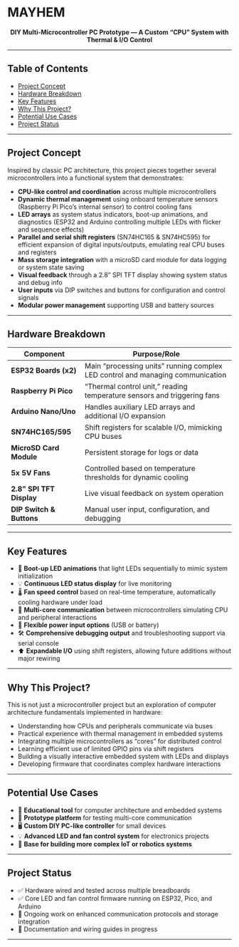 # MAYHEM
<p align="center">
  <b>DIY Multi-Microcontroller PC Prototype — A Custom “CPU” System with Thermal & I/O Control</b>
</p>

---

## Table of Contents
- [Project Concept](#project-concept)
- [Hardware Breakdown](#hardware-breakdown)
- [Key Features](#key-features)
- [Why This Project?](#why-this-project)
- [Potential Use Cases](#potential-use-cases)
- [Project Status](#project-status)

---

## Project Concept

Inspired by classic PC architecture, this project pieces together several microcontrollers into a functional system that demonstrates:

- **CPU-like control and coordination** across multiple microcontrollers
- **Dynamic thermal management** using onboard temperature sensors (Raspberry Pi Pico’s internal sensor) to control cooling fans
- **LED arrays** as system status indicators, boot-up animations, and diagnostics (ESP32 and Arduino controlling multiple LEDs with flicker and sequence effects)
- **Parallel and serial shift registers** (SN74HC165 & SN74HC595) for efficient expansion of digital inputs/outputs, emulating real CPU buses and registers
- **Mass storage integration** with a microSD card module for data logging or system state saving
- **Visual feedback** through a 2.8” SPI TFT display showing system status and debug info
- **User inputs** via DIP switches and buttons for configuration and control signals
- **Modular power management** supporting USB and battery sources

---

## Hardware Breakdown

| Component                | Purpose/Role                                                                 |
|--------------------------|------------------------------------------------------------------------------|
| **ESP32 Boards (x2)**    | Main “processing units” running complex LED control and managing communication |
| **Raspberry Pi Pico**    | “Thermal control unit,” reading temperature sensors and triggering fans        |
| **Arduino Nano/Uno**     | Handles auxiliary LED arrays and additional I/O expansion                      |
| **SN74HC165/595**        | Shift registers for scalable I/O, mimicking CPU buses                          |
| **MicroSD Card Module**  | Persistent storage for logs or data                                            |
| **5x 5V Fans**           | Controlled based on temperature thresholds for dynamic cooling                 |
| **2.8” SPI TFT Display** | Live visual feedback on system operation                                       |
| **DIP Switch & Buttons** | Manual user input, configuration, and debugging                                |

---

## Key Features

- 🚦 **Boot-up LED animations** that light LEDs sequentially to mimic system initialization
- 💡 **Continuous LED status display** for live monitoring
- 🌡️ **Fan speed control** based on real-time temperature, automatically cooling hardware under load
- 🔗 **Multi-core communication** between microcontrollers simulating CPU and peripheral interactions
- 🔋 **Flexible power input options** (USB or battery)
- 🛠️ **Comprehensive debugging output** and troubleshooting support via serial console
- ⬆️ **Expandable I/O** using shift registers, allowing future additions without major rewiring

---

## Why This Project?

This is not just a microcontroller project but an exploration of computer architecture fundamentals implemented in hardware:

- Understanding how CPUs and peripherals communicate via buses
- Practical experience with thermal management in embedded systems
- Integrating multiple microcontrollers as “cores” for distributed control
- Learning efficient use of limited GPIO pins via shift registers
- Building a visually interactive embedded system with LEDs and displays
- Developing firmware that coordinates complex hardware interactions

---

## Potential Use Cases

- 🏫 **Educational tool** for computer architecture and embedded systems
- 🧪 **Prototype platform** for testing multi-core communication
- 🖥️ **Custom DIY PC-like controller** for small devices
- 💡 **Advanced LED and fan control system** for electronics projects
- 🤖 **Base for building more complex IoT or robotics systems**

---

## Project Status

- ✅ Hardware wired and tested across multiple breadboards
- ✅ Core LED and fan control firmware running on ESP32, Pico, and Arduino
- 🔄 Ongoing work on enhanced communication protocols and storage integration
- 📝 Documentation and wiring guides in progress

---
